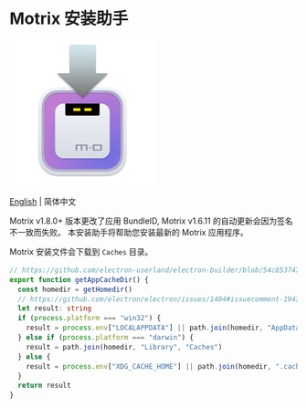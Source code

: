 # Motrix 安装助手

<p>
  <a href="https://motrix.app">
    <img src="./build/256x256.png" width="256" alt="App Icon" />
  </a>
</p>

[English](./README.md) | 简体中文

Motrix v1.8.0+ 版本更改了应用 BundleID, Motrix v1.6.11 的自动更新会因为签名不一致而失败。 本安装助手将帮助您安装最新的 Motrix 应用程序。

Motrix 安装文件会下载到 `Caches` 目录。

```typescript
// https://github.com/electron-userland/electron-builder/blob/54c85374790f7a8e0dc520a20c716b4afe69be20/packages/electron-updater/src/AppAdapter.ts#L32-L44
export function getAppCacheDir() {
  const homedir = getHomedir()
  // https://github.com/electron/electron/issues/1404#issuecomment-194391247
  let result: string
  if (process.platform === "win32") {
    result = process.env["LOCALAPPDATA"] || path.join(homedir, "AppData", "Local")
  } else if (process.platform === "darwin") {
    result = path.join(homedir, "Library", "Caches")
  } else {
    result = process.env["XDG_CACHE_HOME"] || path.join(homedir, ".cache")
  }
  return result
}
```